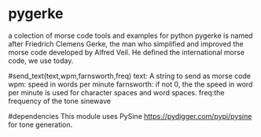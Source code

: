 # pygerke
a colection of morse code tools and examples for python
pygerke is named after Friedrich Clemens Gerke, the man who simplified and improved the morse code developed by Alfred Veil. He defined the international morse code, we use today.

#send_text(text,wpm,farnsworth,freq)
text: A string to send as morse code
wpm: speed in words per minute
farnsworth: if not 0, the the speed in word per minute is used for character spaces and word spaces.
freq:the frequency of the tone sinewave

#dependencies
This module uses PySine https://pydigger.com/pypi/pysine for tone generation.

